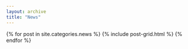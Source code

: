 ```yaml
---
layout: archive
title: "News"
---
```


<div class="tiles">
{% for post in site.categories.news %}
  {% include post-grid.html %}
{% endfor %}
</div><!-- /.tiles -->